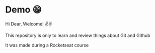 # Demo 😁

Hi Dear, Welcome! ✌✌

This repository is only to learn and review things about Git and Github 

It was made during a Rocketseat course 

